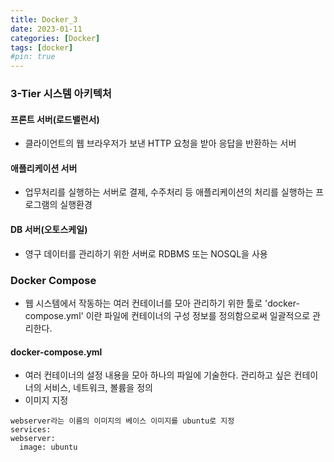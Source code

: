 ```yaml
---
title: Docker_3
date: 2023-01-11
categories: [Docker]
tags: [docker]
#pin: true
---
```


### 3-Tier 시스템 아키텍처

#### 프론트 서버(로드밸런서)
- 클라이언트의 웹 브라우저가 보낸 HTTP 요청을 받아 응답을 반환하는 서버
  
#### 애플리케이션 서버
- 업무처리를 실행하는 서버로 결제, 수주처리 등 애플리케이션의 처리를 실행하는 프로그램의 실행환경

#### DB 서버(오토스케일)
- 영구 데이터를 관리하기 위한 서버로 RDBMS 또는 NOSQL을 사용

### Docker Compose
- 웹 시스템에서 작동하는 여러 컨테이너를 모아 관리하기 위한 툴로 'docker-compose.yml' 이란 파일에 컨테이너의 구성 정보를 정의함으로써 일괄적으로 관리한다.

#### docker-compose.yml
- 여러 컨테이너의 설정 내용을 모아 하나의 파일에 기술한다. 관리하고 싶은 컨테이너의 서비스, 네트워크, 볼륨을 정의
- 이미지 지정

```docker
webserver라는 이름의 이미지의 베이스 이미지를 ubuntu로 지정
services:
webserver:
  image: ubuntu
```
